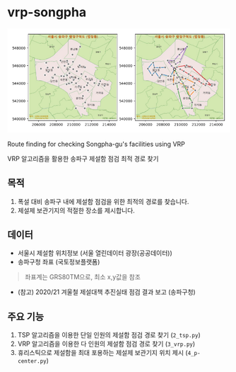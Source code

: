 # vrp-songpha

![thumbnail](/ex.png)

Route finding for checking Songpha-gu's facilities using VRP
  
VRP 알고리즘을 활용한 송파구 제설함 점검 최적 경로 찾기


## 목적

1. 폭설 대비 송파구 내에 제설함 점검을 위한 최적의 경로를 찾습니다.
2. 제설제 보관기지의 적절한 장소를 제시합니다.

## 데이터
- 서울시 제설함 위치정보 (서울 열린데이터 광장(공공데이터))
- 송파구청 좌표 (국토정보플랫폼)
> 좌표계는 GRS80TM으로, 최소 x,y값을 참조
- (참고) 2020/21 겨울철 제설대책 추진실태 점검 결과 보고 (송파구청)

## 주요 기능

1. TSP 알고리즘을 이용한 단일 인원의 제설함 점검 경로 찾기 (`2_tsp.py`)
2. VRP 알고리즘을 이용한 다 인원의 제설함 점검 경로 찾기 (`3_vrp.py`)
3. 휴리스틱으로 제설함을 최대 포용하는 제설제 보관기지 위치 제시 (`4_p-center.py`)